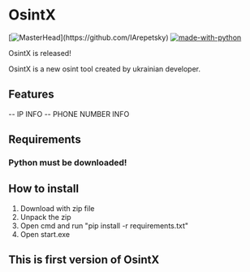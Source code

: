 # OsintX
[![MasterHead]([https://lh3.googleusercontent.com/pw/AIL4fc-tT6oQFlzMTCnfrVKe6nP3HXPult_jGl7u4g9KsPuPQ5pvsHpV5hfKSJBYUP-1Iha_o5sMLHVhDMpztzfMuXoa1rZf126PblshCuCkqEKbxjo7hIjEr53U3S1yF1gwza_6mIRmXMlsML87V7C87lYErKlnnhfyXgkGwdAYsNlhT4yRVDv9fSlljhRcho5H4H6gEnuAyjWRMNbiDnHkG7htcvjueogMDW2B_abm_2b9BVfLnQetDQADWWjxGnXaFCYqEFcUAfafVfDAPs1Furs3SFTZjycUXHB__EYHfSvb90JI7nyqQ45pjJ39TlLXYt8owrYc_eURUrddpjFaEQjC63VVxZgO-j5dErWJMQxEnxv7jdn4HSTwy3ODHmKJBa98HQfryObCRtd5SxawgMqJRPYfMpC-sE1f1JuJmRA4OtMtC1qilNeZFuLHcfhTswOeeaomCDxckH4RBq4cx-ARXkgawusG1XAnTon042VxRwN2K73kGrBIaeOuGTO_9_f6wbF_ihMKeD1gSJ6eBg5aokHsiib6kCSkraqPagbCpzYnom1Qw5AlXl1jP0Nw_ngs8gtY_4C7rQfNdQKDTby_7WIps4KcTlTELyRjanVclEMKgv97JeoEAWckCF3ZlMW_U0P717ZDbdptj-2BMvwh6teMmRZ4hsSACKw_u6m_ehI1INKZ93cR2RRZzFBNmkavv7ZlYUlwHI4AO6AkEcIT7Jk55CIVBItSXrxe5P7uI570jZG3wBJ1pytWncQCkI6sYFHnoYK1ZO_H5l3du0tZiDC2t-MnwL334XrXq7jMxqCkd-Q08xBnXaDNOoOwQztAwBh45fz7l4wp29biKxim17aSt3mdiqe0g1QmOJxVbqdMGqmmUwz-md10Rm4RIkadVUezjHtThuKqn9wSAQ=w1819-h720-s-no?authuser=0](https://ibb.co/MBn5pRZ))](https://github.com/IArepetsky)
[![made-with-python](https://img.shields.io/badge/Made%20with-Python-1f425f.svg)](https://www.python.org/)

OsintX is released!


OsintX is a new osint tool created by ukrainian developer.

## Features

-- IP INFO
-- PHONE NUMBER INFO

## Requirements

### Python must be downloaded!

## How to install

1. Download with zip file
2. Unpack the zip
3. Open cmd and run "pip install -r requirements.txt"
4. Open start.exe

## This is first version of OsintX
